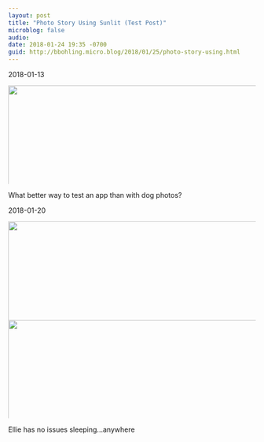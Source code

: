 ```yaml
---
layout: post
title: "Photo Story Using Sunlit (Test Post)"
microblog: false
audio: 
date: 2018-01-24 19:35 -0700
guid: http://bbohling.micro.blog/2018/01/25/photo-story-using.html
---
```


2018-01-13

<img src="http://micro.brandonbohling.com/uploads/2018/4dd8aaa58e.jpg" width="600" height="600" style="max-height: 200px; width: auto;" />

What better way to test an app than with dog photos?



2018-01-20

<img src="http://micro.brandonbohling.com/uploads/2018/cb22cfe191.jpg" width="600" height="600" style="max-height: 200px; width: auto;" /><img src="http://micro.brandonbohling.com/uploads/2018/3dcaaf9518.jpg" width="600" height="600" style="max-height: 200px; width: auto;" />

Ellie has no issues sleeping...anywhere




